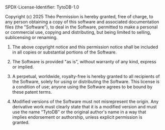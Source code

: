 SPDX-License-Identifier: TytoDB-1.0

Copyright (c) 2025 Théo
Permission is hereby granted, free of charge, to any person obtaining a copy of this software and associated documentation files (the "Software"), to deal in the Software, permitted to make a personal or commercial use, copying and distributing, but being limited to selling, sublicensing or renaming. 

1. The above copyright notice and this permission notice shall be included in all copies or substantial portions of the Software. 

2. The Software is provided "as is", without warranty of any kind, express or implied. 

3. A perpetual, worldwide, royalty-free is hereby granted to all recipients of the Software, solely for using or distributing the Software. This license is a condition of use; anyone using the Software agrees to be bound by these patent terms.

4. Modified versions of the Software must not misrepresent the origin. Any derivative work must clearly state that it is a modified version and must use the name “TytoDB” or the original author's name in a way that implies endorsement or authorship, unless explicit permission is granted.
